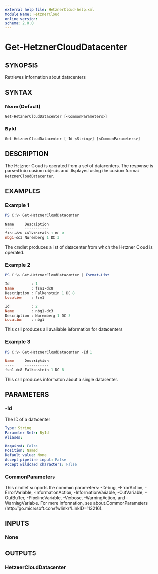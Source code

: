 ```yaml
---
external help file: HetznerCloud-help.xml
Module Name: HetznerCloud
online version:
schema: 2.0.0
---
```

# Get-HetznerCloudDatacenter

## SYNOPSIS

Retrieves information about datacenters

## SYNTAX

### None (Default)

```
Get-HetznerCloudDatacenter [<CommonParameters>]
```

### ById

```
Get-HetznerCloudDatacenter [-Id <String>] [<CommonParameters>]
```

## DESCRIPTION

The Hetzner Cloud is operated from a set of datacenters. The response is parsed into custom objects and displayed using the custom format `HetznerCloudDatacenter`.

## EXAMPLES

### Example 1

```powershell
PS C:\> Get-HetznerCloudDatacenter

Name     Description
----     -----------
fsn1-dc8 Falkenstein 1 DC 8
nbg1-dc3 Nuremberg 1 DC 3
```

The cmdlet produces a list of datacenter from which the Hetzner Cloud is operated.

### Example 2

```powershell
PS C:\> Get-HetznerCloudDatacenter | Format-List

Id          : 1
Name        : fsn1-dc8
Description : Falkenstein 1 DC 8
Location    : fsn1

Id          : 2
Name        : nbg1-dc3
Description : Nuremberg 1 DC 3
Location    : nbg1
```

This call produces all available information for datacenters.

### Example 3

```powershell
PS C:\> Get-HetznerCloudDatacenter -Id 1

Name     Description
----     -----------
fsn1-dc8 Falkenstein 1 DC 8
```

This call produces informaton about a single datacenter.

## PARAMETERS

### -Id

The ID of a datacenter

```yaml
Type: String
Parameter Sets: ById
Aliases:

Required: False
Position: Named
Default value: None
Accept pipeline input: False
Accept wildcard characters: False
```

### CommonParameters

This cmdlet supports the common parameters: -Debug, -ErrorAction, -ErrorVariable, -InformationAction, -InformationVariable, -OutVariable, -OutBuffer, -PipelineVariable, -Verbose, -WarningAction, and -WarningVariable.
For more information, see about_CommonParameters (http://go.microsoft.com/fwlink/?LinkID=113216).

## INPUTS

### None

## OUTPUTS

### HetznerCloudDatacenter
